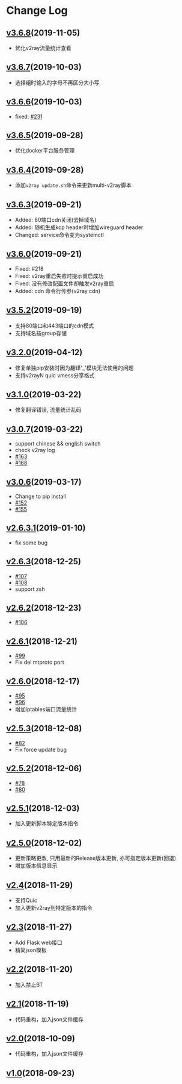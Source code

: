 # Change Log

## [v3.6.8](https://github.com/Jrohy/multi-v2ray/releases/tag/v3.6.8)(2019-11-05)
- 优化v2ray流量统计查看

## [v3.6.7](https://github.com/Jrohy/multi-v2ray/releases/tag/v3.6.7)(2019-10-03)
- 选择组时输入的字母不再区分大小写.

## [v3.6.6](https://github.com/Jrohy/multi-v2ray/releases/tag/v3.6.6)(2019-10-03)
- fixed: [#231](https://github.com/Jrohy/multi-v2ray/issues/231)

## [v3.6.5](https://github.com/Jrohy/multi-v2ray/releases/tag/v3.6.5)(2019-09-28)
- 优化docker平台服务管理

## [v3.6.4](https://github.com/Jrohy/multi-v2ray/releases/tag/v3.6.4)(2019-09-28)
- 添加`v2ray update.sh`命令来更新multi-v2ray脚本

## [v3.6.3](https://github.com/Jrohy/multi-v2ray/releases/tag/v3.6.3)(2019-09-21)
- Added: 80端口cdn关闭(去掉域名)
- Added: 随机生成kcp header时增加wireguard header
- Changed: service命令变为systemctl

## [v3.6.0](https://github.com/Jrohy/multi-v2ray/releases/tag/v3.6.0)(2019-09-21)
- Fixed: #218
- Fixed: v2ray重启失败时提示重启成功
- Fixed: 没有修改配置文件却触发v2ray重启
- Added: cdn 命令行传参(v2ray cdn)

## [v3.5.2](https://github.com/Jrohy/multi-v2ray/releases/tag/v3.5.2)(2019-09-19)
- 支持80端口和443端口的cdn模式
- 支持域名按group存储

## [v3.2.0](https://github.com/Jrohy/multi-v2ray/releases/tag/v3.2.0)(2019-04-12)
- 修复单独pip安装时因为翻译'_'模块无法使用的问题
- 支持v2rayN quic vmess分享格式

## [v3.1.0](https://github.com/Jrohy/multi-v2ray/releases/tag/v3.1.0)(2019-03-22)
- 修复翻译错误, 流量统计乱码

## [v3.0.7](https://github.com/Jrohy/multi-v2ray/releases/tag/v3.0.7)(2019-03-22)
- support chinese && english switch
- check v2ray log
- [#163](https://github.com/Jrohy/multi-v2ray/issues/163)
- [#168](https://github.com/Jrohy/multi-v2ray/issues/168)

## [v3.0.6](https://github.com/Jrohy/multi-v2ray/releases/tag/v3.0.6)(2019-03-17)
- Change to pip install
- [#152](https://github.com/Jrohy/multi-v2ray/issues/152)
- [#155](https://github.com/Jrohy/multi-v2ray/issues/155)

## [v2.6.3.1](https://github.com/Jrohy/multi-v2ray/releases/tag/v2.6.3.1)(2019-01-10)
- fix some bug

## [v2.6.3](https://github.com/Jrohy/multi-v2ray/releases/tag/v2.6.3)(2018-12-25)
- [#107](https://github.com/Jrohy/multi-v2ray/issues/107)
- [#108](https://github.com/Jrohy/multi-v2ray/issues/108)
- support zsh

## [v2.6.2](https://github.com/Jrohy/multi-v2ray/releases/tag/v2.6.2)(2018-12-23)
- [#106](https://github.com/Jrohy/multi-v2ray/issues/106)

## [v2.6.1](https://github.com/Jrohy/multi-v2ray/releases/tag/v2.6.1)(2018-12-21)
- [#99](https://github.com/Jrohy/multi-v2ray/issues/99)
- Fix del mtproto port

## [v2.6.0](https://github.com/Jrohy/multi-v2ray/releases/tag/v2.6.0)(2018-12-17)
- [#95](https://github.com/Jrohy/multi-v2ray/issues/95)
- [#96](https://github.com/Jrohy/multi-v2ray/issues/96)
- 增加iptables端口流量统计

## [v2.5.3](https://github.com/Jrohy/multi-v2ray/releases/tag/v2.5.3)(2018-12-08)
- [#82](https://github.com/Jrohy/multi-v2ray/issues/82)
- Fix force update bug

## [v2.5.2](https://github.com/Jrohy/multi-v2ray/releases/tag/v2.5.2)(2018-12-06)
- [#78](https://github.com/Jrohy/multi-v2ray/issues/78)
- [#80](https://github.com/Jrohy/multi-v2ray/issues/80)

## [v2.5.1](https://github.com/Jrohy/multi-v2ray/releases/tag/v2.5.1)(2018-12-03)
- 加入更新脚本特定版本指令

## [v2.5.0](https://github.com/Jrohy/multi-v2ray/releases/tag/v2.5.0)(2018-12-02)
- 更新策略更改, 只用最新的Release版本更新, 亦可指定版本更新(回退)
- 增加版本信息显示

## [v2.4](https://github.com/Jrohy/multi-v2ray/releases/tag/v2.4)(2018-11-29)
- 支持Quic
- 加入更新v2ray到特定版本的指令

## [v2.3](https://github.com/Jrohy/multi-v2ray/releases/tag/v2.3)(2018-11-27)
- Add Flask web接口
- 精简json模板

## [v2.2](https://github.com/Jrohy/multi-v2ray/releases/tag/v2.2)(2018-11-20)
- 加入禁止BT

## [v2.1](https://github.com/Jrohy/multi-v2ray/releases/tag/v2.1)(2018-11-19)
- 代码重构，加入json文件缓存

## [v2.0](https://github.com/Jrohy/multi-v2ray/releases/tag/v2.0)(2018-10-09)
- 代码重构，加入json文件缓存

## [v1.0](https://github.com/Jrohy/multi-v2ray/releases/tag/v1.0)(2018-09-23)